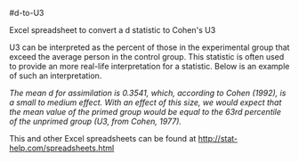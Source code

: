 #d-to-U3

Excel spreadsheet to convert a d statistic to Cohen's U3

U3 can be interpreted as the percent of those in the experimental group that exceed the average person in the control
group. This statistic is often used to provide an more real-life interpretation for a statistic. Below is an example of such an interpretation.

*The mean d for assimilation is 0.3541, which, according to Cohen (1992), is a small to medium effect. With an effect of this size, we would expect that the mean value of the primed group would be equal to the 63rd percentile of the unprimed group (U3, from Cohen, 1977).*

This and other Excel spreadsheets can be found at http://stat-help.com/spreadsheets.html
